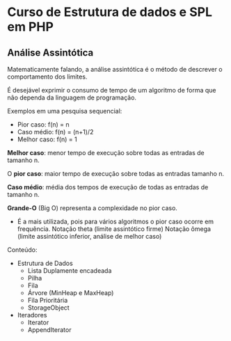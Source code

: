 # Curso de Estrutura de dados e SPL em PHP

## Análise Assintótica

Matematicamente falando, a análise assintótica é o método de descrever o comportamento dos limites.

É desejável exprimir o consumo de tempo de um algoritmo de forma que não dependa da linguagem de programação.

Exemplos em uma pesquisa sequencial:
- Pior caso: f(n) = n
- Caso médio: f(n) = (n+1)/2
- Melhor caso: f(n) = 1

**Melhor caso**: menor tempo de execução sobre todas as entradas de tamanho n.

O **pior caso**: maior tempo de execução sobre todas as entradas tamanho n.

**Caso médio**: média dos tempos de execução de todas as entradas de tamanho n.

**Grande-O** (Big O) representa a complexidade no pior caso.

- É a mais utilizada, pois para vários algoritmos o pior caso ocorre em frequência.
Notação theta (limite assintótico firme)
Notação ômega (limite assintótico inferior, análise de melhor caso)

Conteúdo:
- Estrutura de Dados
    - Lista Duplamente encadeada
    - Pilha
    - Fila
    - Árvore (MinHeap e MaxHeap)
    - Fila Prioritária
    - StorageObject
- Iteradores
    - Iterator
    - AppendIterator
